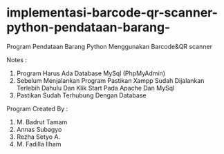 # implementasi-barcode-qr-scanner-python-pendataan-barang-
Program Pendataan Barang Python Menggunakan Barcode&amp;QR scanner 

Notes :
 1. Program Harus Ada Database MySql (PhpMyAdmin)
 2. Sebelum Menjalankan Program Pastikan Xampp Sudah Dijalankan Terlebih Dahulu Dan Klik Start Pada Apache Dan MySql
 3. Pastikan Sudah Terhubung Dengan Database
 
 Program Created By :
 1. M. Badrut Tamam
 2. Annas Subagyo
 3. Rezha Setyo A.
 4. M. Fadilla Ilham
